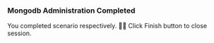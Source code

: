 ### Mongodb Administration Completed  
  
You completed scenario respectively. 👏🏻
Click Finish button to close session.  
